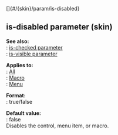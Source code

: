 []{#/{skin}/param/is-disabled}    
## is-disabled parameter (skin)    
**See also:**    
:   [is-checked parameter](/ref/%7Bskin%7D/param/is-checked/is-checked.md)    
:   [is-visible parameter](/ref/%7Bskin%7D/param/is-visible/is-visible.md)    
<!-- -->    
**Applies to:**    
:   [All](/ref/%7Bskin%7D/control/control.md)    
:   [Macro](/ref/%7Bskin%7D/control/macro/macro.md)    
:   [Menu](/ref/%7Bskin%7D/control/menu/menu.md)    
<!-- -->    
**Format:**    
:   true/false    
<!-- -->    
**Default value:**    
:   false    
Disables the control, menu item, or macro.  